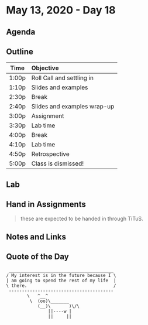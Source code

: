 # May 13, 2020 - Day 18

## Agenda 


## Outline

| Time   | Objective                        |
| -------|:---------------------------------|
| 1:00p  | Roll Call and settling in        |
| 1:10p  | Slides and examples              |
| 2:30p  | Break                            |
| 2:40p  | Slides and examples wrap-up      |
| 3:00p  | Assignment                       |
| 3:30p  | Lab time                         |
| 4:00p  | Break                            |
| 4:10p  | Lab time                         |
| 4:50p  | Retrospective                    |
| 5:00p  | Class is dismissed!              |


## Lab



## Hand in Assignments
>these are expected to be handed in through TiTuS.



## Notes and Links



## Quote of the Day 

```
 ________________________________________
/ My interest is in the future because I \
| am going to spend the rest of my life  |
\ there.                                 /
 ----------------------------------------
        \   ^__^
         \  (oo)\_______
            (__)\       )\/\
                ||----w |
                ||     ||
```
